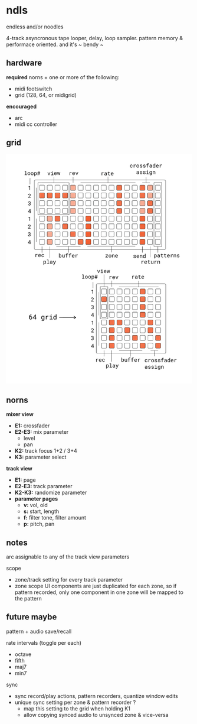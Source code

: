 # ndls

endless and/or noodles

4-track asyncronous tape looper, delay, loop sampler. pattern memory & performace oriented. and it's ~ bendy ~

## hardware

**required** norns + one or more of the following:
- midi footswitch
- grid (128, 64, or midigrid)

**encouraged**
- arc
- midi cc controller

## grid

![documentation image](doc/ndls.png)

## norns

**mixer view**
- **E1:** crossfader
- **E2-E3:** mix parameter
  - level
  - pan
- **K2:** track focus 1+2 / 3+4
- **K3:** parameter select

**track view**
- **E1:** page
- **E2-E3:** track parameter
- **K2-K3:** randomize parameter
- **parameter pages**
  - **v:** vol, old
  - **s:** start, length
  - **f:** filter tone, filter amount
  - **p:** pitch, pan

## notes

arc assignable to any of the track view parameters

scope
- zone/track setting for every track parameter
- zone scope UI components are just duplicated for each zone, so if pattern recorded, only one component in one zone will be mapped to the pattern

## future maybe

pattern + audio save/recall

rate intervals (toggle per each)
- octave
- fifth
- maj7
- min7

sync
- sync record/play actions, pattern recorders, quantize window edits
- unique sync setting per zone & pattern recorder ? 
  - map this setting to the grid when holding K1
  - allow copying synced audio to unsynced zone & vice-versa
